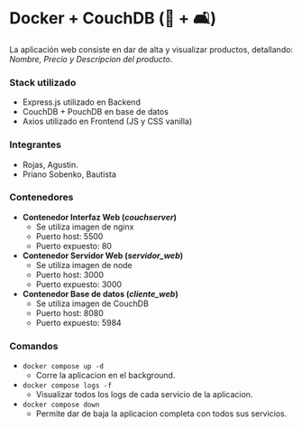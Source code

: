 # Docker + CouchDB (🐳 + 🛋️)

La aplicación web consiste en dar de alta y visualizar productos, detallando: *Nombre, Precio y Descripcion del producto*. 

### Stack utilizado

- Express.js utilizado en Backend
- CouchDB + PouchDB en base de datos
- Axios utilizado en Frontend (JS y CSS vanilla)

### Integrantes
- Rojas, Agustin.
- Priano Sobenko, Bautista

### Contenedores
* **Contenedor Interfaz Web (*couchserver*)**
    - Se utiliza imagen de nginx
    - Puerto host: 5500
    - Puerto expuesto: 80
* **Contenedor Servidor Web (*servidor_web*)**
    - Se utiliza imagen de node
    - Puerto host: 3000
    - Puerto expuesto: 3000
* **Contenedor Base de datos (*cliente_web*)**
    - Se utiliza imagen de CouchDB
    - Puerto host: 8080
    - Puerto expuesto: 5984

### Comandos

* `docker compose up -d`
    - Corre la aplicacion en el background.
* `docker compose logs -f`
    - Visualizar todos los logs de cada servicio de la aplicacion.
* `docker compose down`
    - Permite dar de baja la aplicacion completa con todos sus servicios.



